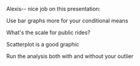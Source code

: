 Alexis-- nice job on this presentation:

Use bar graphs more for your conditional means

What's the scale for public rides? 

Scatterplot is a good graphic 

Run the analysis both with and without your outlier

